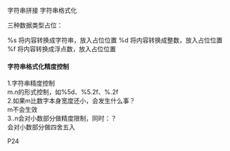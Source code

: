 

字符串拼接
字符串格式化

三种数据类型占位：

%s 将内容转换成字符串，放入占位位置
%d 将内容转换成整数，放入占位位置
%f 将内容转换成浮点数，放入占位位置

<h4>字符串格式化精度控制</h4>
1.字符串精度控制<br>
m.n的形式控制，如%5d、%5.2f、%.2f<br>
2.如果m比数字本身宽度还小，会发生什么事？<br>
m不会生效<br>
3..n会对小数部分做精度限制，同时：？</br>
会对小数部分做四舍五入

P24


